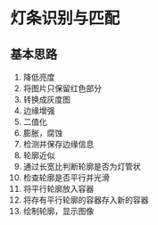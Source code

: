 # 灯条识别与匹配
## 基本思路
1. 降低亮度
2. 将图片只保留红色部分
3. 转换成灰度图
4. 边缘增强
5. 二值化
6. 膨胀，腐蚀
7. 检测并保存边缘信息
8. 轮廓近似
9. 通过长宽比判断轮廓是否为灯管状
10. 检查轮廓是否平行并光滑
11. 将平行轮廓放入容器
12. 将存有平行轮廓的容器存入新的容器
13. 绘制轮廓，显示图像
